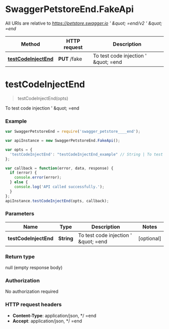 # SwaggerPetstoreEnd.FakeApi

All URIs are relative to *https://petstore.swagger.io  &#39; \&quot; &#x3D;end/v2  &#39; \&quot; &#x3D;end*

Method | HTTP request | Description
------------- | ------------- | -------------
[**testCodeInjectEnd**](FakeApi.md#testCodeInjectEnd) | **PUT** /fake | To test code injection  &#39; \&quot; &#x3D;end


<a name="testCodeInjectEnd"></a>
# **testCodeInjectEnd**
> testCodeInjectEnd(opts)

To test code injection  &#39; \&quot; &#x3D;end

### Example
```javascript
var SwaggerPetstoreEnd = require('swagger_petstore____end');

var apiInstance = new SwaggerPetstoreEnd.FakeApi();

var opts = { 
  'testCodeInjectEnd': "testCodeInjectEnd_example" // String | To test code injection  ' \" =end
};

var callback = function(error, data, response) {
  if (error) {
    console.error(error);
  } else {
    console.log('API called successfully.');
  }
};
apiInstance.testCodeInjectEnd(opts, callback);
```

### Parameters

Name | Type | Description  | Notes
------------- | ------------- | ------------- | -------------
 **testCodeInjectEnd** | **String**| To test code injection  &#39; \&quot; &#x3D;end | [optional] 

### Return type

null (empty response body)

### Authorization

No authorization required

### HTTP request headers

 - **Content-Type**: application/json, */   =end
 - **Accept**: application/json, */   =end

